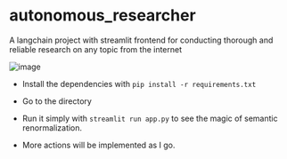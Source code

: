 # autonomous_researcher
A langchain project with streamlit frontend for conducting thorough and reliable research on any topic from the internet


![image](https://github.com/prikarsartam/autonomous_researcher/assets/104849674/263a24c2-988f-4418-93f2-11d6af504b4a)



- Install the dependencies with `pip install -r requirements.txt`
- Go to the directory
- Run it simply with `streamlit run app.py` to see the magic of semantic renormalization.


- More actions will be implemented as I go.
